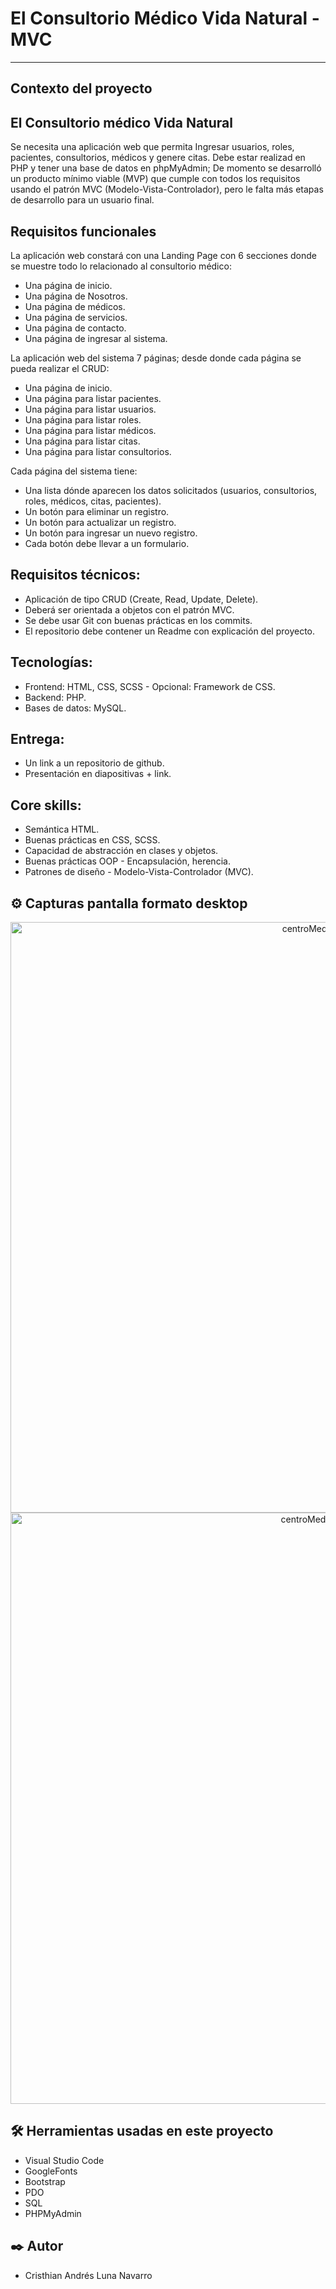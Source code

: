 El Consultorio Médico Vida Natural - MVC
========================
***
## Contexto del proyecto
## El Consultorio médico Vida Natural
Se necesita una aplicación web que permita Ingresar usuarios, roles, pacientes, consultorios, médicos y genere citas. Debe estar realizad en PHP y tener una 
base de datos en phpMyAdmin; De momento se desarrolló un producto mínimo viable (MVP) que cumple con todos los requisitos usando el patrón MVC (Modelo-Vista-Controlador), pero le falta más etapas de desarrollo para un usuario final.

## Requisitos funcionales
La aplicación web constará con una Landing Page con 6 secciones donde se muestre todo lo relacionado al consultorio médico:
<ul>
<li>Una página de inicio. </li>
<li>Una página de Nosotros. </li>
<li>Una página de médicos. </li>
<li>Una página de servicios. </li>
<li>Una página de contacto. </li>
<li>Una página de ingresar al sistema. </li>
</ul>

La aplicación web del sistema 7 páginas; desde donde cada página se pueda realizar el CRUD:
<ul>
<li>Una página de inicio. </li>
<li>Una página para listar pacientes. </li>
<li>Una página para listar usuarios. </li>
<li>Una página para listar roles. </li>
<li>Una página para listar médicos. </li>
<li>Una página para listar citas. </li>
<li>Una página para listar consultorios. </li>
</ul>

Cada página del sistema tiene:
<ul>
<li>Una lista dónde aparecen los datos solicitados (usuarios, consultorios, roles, médicos, citas, pacientes). </li>
<li>Un botón para eliminar un registro. </li>
<li>Un botón para actualizar un registro. </li>
<li>Un botón para ingresar un nuevo registro. </li>
<li>Cada botón debe llevar a un formulario. </li>
</ul>

## Requisitos técnicos:
<ul>
<li>Aplicación de tipo CRUD (Create, Read, Update, Delete). </li>
<li>Deberá ser orientada a objetos con el patrón MVC. </li>
<li>Se debe usar Git con buenas prácticas en los commits.</li>
<li>El repositorio debe contener un Readme con explicación del proyecto. </li>
</ul>

## Tecnologías:
<ul>
<li>Frontend: HTML, CSS, SCSS - Opcional: Framework de CSS.</li>
<li>Backend: PHP.</li>
<li>Bases de datos: MySQL.</li>
</ul>

## Entrega:
<ul>
<li> Un link a un repositorio de github.</li>
<li>Presentación en diapositivas + link.</li>
</ul>

## Core skills:
<ul>
  <li>Semántica HTML.</li>
  <li>Buenas prácticas en CSS, SCSS.</li>
  <li>Capacidad de abstracción en clases y objetos.</li>
  <li>Buenas prácticas OOP - Encapsulación, herencia.</li>
  <li>Patrones de diseño - Modelo-Vista-Controlador (MVC).</li>
</ul>

## ⚙️ Capturas pantalla formato desktop

<p align="center">
<img width="945" alt="centroMedico" src="https://user-images.githubusercontent.com/94796234/195523742-12333262-13ce-414f-9fe4-6a8dfea9aa98.PNG">

<img width="946" alt="centroMedico1" src="https://user-images.githubusercontent.com/94796234/195523827-c8ee6f5b-058d-4dc3-b7ec-b81a5effb2c6.PNG">
</p>

## 🛠️ Herramientas usadas en este proyecto
<ul>
  <li>Visual Studio Code</li>
  <li>GoogleFonts</li>
  <li>Bootstrap</li>
  <li>PDO</li>
  <li>SQL</li>
  <li>PHPMyAdmin</li>
</ul>

## ✒️ Autor
<ul>
  <li>Cristhian Andrés Luna Navarro</li>
</ul>
 

